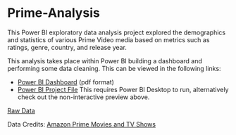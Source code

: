 # Prime-Analysis
This Power BI exploratory data analysis project explored the demographics and statistics of various Prime Video media based on metrics such as ratings, genre, country, and release year.

This analysis takes place within Power BI building a dashboard and performing some data cleaning. This can be viewed in the following links:
- [Power BI Dashboard](https://github.com/mlund2k/Prime-Analysis/blob/main/Prime%20Analysis.pdf) (pdf format)
- [Power BI Project File](https://github.com/mlund2k/Prime-Analysis/blob/main/Prime%20Analysis.pbix) This requires Power BI Desktop to run, alternatively check out the non-interactive preview above.

[Raw Data](https://github.com/mlund2k/Prime-Analysis/blob/main/amazon_prime_titles.csv)

Data Credits: [Amazon Prime Movies and TV Shows](https://www.kaggle.com/datasets/shivamb/amazon-prime-movies-and-tv-shows)
